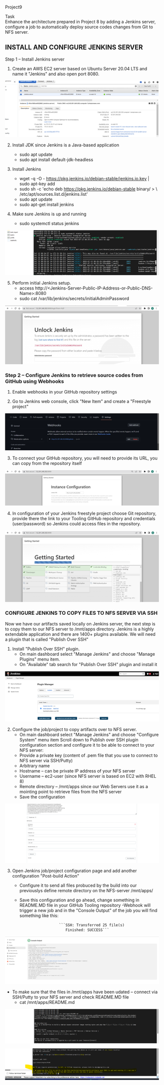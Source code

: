 Project9

Task  
Enhance the architecture prepared in Project 8 by adding a Jenkins server, configure a job to automatically deploy source codes changes from Git to NFS server.

## INSTALL AND CONFIGURE JENKINS SERVER  
Step 1 – Install Jenkins server  

1. Create an AWS EC2 server based on Ubuntu Server 20.04 LTS and name it "Jenkins" and also open port 8080.

![](image/project9_jenkins_spinup.png)  

2.  Install JDK since Jenkins is a Java-based application  
    - sudo apt update  
    - sudo apt install default-jdk-headless  

3.  Install Jenkins  
    - wget -q -O - https://pkg.jenkins.io/debian-stable/jenkins.io.key | sudo apt-key add
    - sudo sh -c 'echo deb https://pkg.jenkins.io/debian-stable binary/ > \ /etc/apt/sources.list.d/jenkins.list'
    - sudo apt update
    - sudo apt-get install jenkins  

4.  Make sure Jenkins is up and running 
    - sudo systemctl status jenkins

![](image/project9_jenkins_install_UP.png)  

5.  Perform initial Jenkins setup.  
    - access http://\<Jenkins-Server-Public-IP-Address-or-Public-DNS-Name>:8080  
    - sudo cat /var/lib/jenkins/secrets/initialAdminPassword

![](image/project9_jenkins_ini_setup.png)

### Step 2 – Configure Jenkins to retrieve source codes from GitHub using Webhooks

1. Enable webhooks in your GitHub repository settings

2. Go to Jenkins web console, click "New Item" and create a "Freestyle project"

![](image/project9_jenkins_webhookl.png)  

3. To connect your GitHub repository, you will need to provide its URL, you can copy from the repository itself 

![](image/project9_jenkins_Url.png)

4. In configuration of your Jenkins freestyle project choose Git repository, provide there the link to your Tooling GitHub repository and credentials (user/password) so Jenkins could access files in the repository.  

![](image/project9_jenkins_gettin_started.png)

### CONFIGURE JENKINS TO COPY FILES TO NFS SERVER VIA SSH  
Now we have our artifacts saved locally on Jenkins server, the next step is to copy them to our NFS server to /mnt/apps directory.
Jenkins is a highly extendable application and there are 1400+ plugins available. We will need a plugin that is called "Publish Over SSH"  

1. Install "Publish Over SSH" plugin.
    - On main dashboard select "Manage Jenkins" and choose "Manage Plugins" menu item.
    - On "Available" tab search for "Publish Over SSH" plugin and install it 

![](image/project9_jenkins_Plugin_install.png)
  
2. Configure the job/project to copy artifacts over to NFS server.
    - On main dashboard select "Manage Jenkins" and choose "Configure System" menu item Scroll down to Publish over SSH plugin configuration section and configure it to be able to connect to your NFS server:  
    - Provide a private key (content of .pem file that you use to connect to NFS server via SSH/Putty)
    - Arbitrary name
    - Hostname – can be private IP address of your NFS server
    - Username – ec2-user (since NFS server is based on EC2 with RHEL 8)
    - Remote directory – /mnt/apps since our Web Servers use it as a mointing point to retrieve files from the NFS server  
    - Save the configuration  

![](image/project9_jenkins_ssh_setup.png)

3.  Open Jenkins job/project configuration page and add another configuration "Post-build Action"  
    - Configure it to send all files probuced by the build into our previouslys define remote directory on the NFS-server /mnt/apps/
    - Save this configuration and go ahead, change something in README.MD file in your GitHub Tooling repository
    -Webhook will trigger a new job and in the "Console Output" of the job you will find something like this:  

                            ```SSH: Transferred 25 file(s)
                               Finished: SUCCESS```  

![](image/project9_jenkins_console_output.png)

- To make sure that the files in /mnt/apps have been udated – connect via SSH/Putty to your NFS server and check README.MD file
    - cat /mnt/apps/README.md  

![](image/project9_jenkins_cat_Readme1.png)  

![](image/project9_jenkins_cat_Readme.png)

